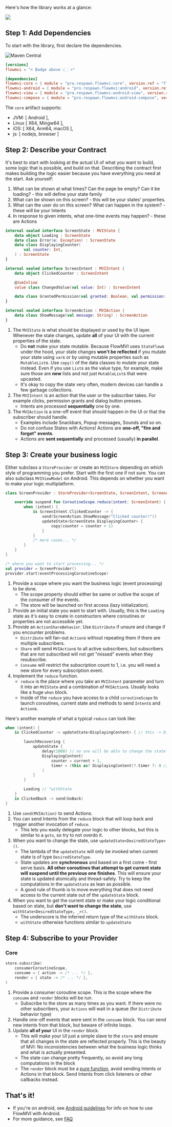 Here's how the library works at a glance:

![](images/FlowMVI.jpg)

## Step 1: Add Dependencies

To start with the library, first declare the dependencies.

![Maven Central](https://img.shields.io/maven-central/v/pro.respawn.flowmvi/core?label=Maven%20Central)

```toml
[versions]
flowmvi = "< Badge above 👆🏻 >"

[dependencies]
flowmvi-core = { module = "pro.respawn.flowmvi:core", version.ref = "flowmvi" } # multiplatform
flowmvi-android = { module = "pro.respawn.flowmvi:android", version.ref = "flowmvi" } # common android
flowmvi-view = { module = "pro.respawn.flowmvi:android-view", version.ref = "flowmvi" } # view-based android
flowmvi-compose = { module = "pro.respawn.flowmvi:android-compose", version.ref = "flowmvi" }  # androidx.compose
```

The `core` artifact supports:

* JVM: [ Android ],
* Linux [ X64, Mingw64 ],
* iOS: [ X64, Arm64, macOS ],
* js: [ nodejs, browser ]

## Step 2: Describe your Contract

It's best to start with looking at the actual UI of what you want to build, some logic that is possible, and build
on that. Describing the contract first makes building the logic easier because you have everything you need at the
start.
Ask yourself:

1. What can be shown at what times? Can the page be empty? Can it be loading? - this will define your state family
2. What can be shown on this screen? - this will be your states' properties.
3. What can the user do on this screen? What can happen in the system? - these will be your Intents
4. In response to given intents, what one-time events may happen? - these are Actions

```kotlin
internal sealed interface ScreenState : MVIState {
    data object Loading : ScreenState
    data class Error(e: Exception) : ScreenState
    data class DisplayingCounter(
        val counter: Int,
    ) : ScreenState
}

internal sealed interface ScreenIntent : MVIIntent {
    data object ClickedCounter : ScreenIntent

    @JvmInline
    value class ChangedValue(val value: Int) : ScreenIntent

    data class GrantedPermission(val granted: Boolean, val permission: String) : ScreenIntent
}

internal sealed interface ScreenAction : MVIAction {
    data class ShowMessage(val message: String) : ScreenAction
}
```
1. The `MVIState` is what should be displayed or used by the UI layer. Whenever the state changes,
   update **all** of your UI with the current properties of the state.
    * Do **not** make your state mutable. Because FlowMVI uses `StateFlow`s under the hood, your state changes
      **won't be reflected** if you mutate your state using `var`s or
      by using mutable properties such as `MutableList`s.
      Use `copy()` of the data classes to mutate your state instead. Even if you use `List`s as the value type,
      for example, make sure those are **new** lists and not just `MutableList`s that were upcasted.
    * It's okay to copy the state very often, modern devices can handle a few garbage collections.
2. The `MVIIntent` is an action that the user or the subscriber takes.
   For example clicks, permission grants and dialog button presses.
    * Intents are processed **sequentially** one by one.
3. The `MVIAction` is a one-off event that should happen in the UI or that the subscriber should handle.
    * Examples include Snackbars, Popup messages, Sounds and so on.
    * Do not confuse States with Actions! Actions are **one-off, "fire and forget" events**.
    * Actions are **sent sequentially** and processed (usually) **in parallel**.

## Step 3: Create your business logic

Either subclass a `StoreProvider` or create an `MVIStore` depending on which style of programming you prefer.
Start with the first one if not sure.
You can also subclass `MVIViewModel` on Android. This depends on whether you want to make your logic multiplatform.

```kotlin
class ScreenProvider : StoreProvider<ScreenState, ScreenIntent, ScreenAction>(ScreenState.Loading) {

    override suspend fun CoroutineScope.reduce(intent: ScreenIntent) {
        when (intent) {
            is ScreenIntent.ClickedCounter -> {
                send(ScreenAction.ShowMessage("Clicked counter!"))
                updateState<ScreenState.DisplayingCounter> {
                    copy(counter = counter + 1)
                }
            }
            /* more cases... */
        }
    }
}

/* where you want to start processing... */
val provider = ScreenProvider()
provider.start(eventProcessingCoroutineScope)

```

1. Provide a scope where you want the business logic (event processing) to be done.
    * The scope property should either be same or outlive the scope of the consumer of the events.
    * The store will be launched on first access (lazy initialization).
2. Provide an initial state you want to start with. Usually, this is the `Loading` state as it's easy to create in
   constructors where coroutines or properties are not accessible yet.
3. Provide an `ActionShareBehavior`. Use `Distribute` if unsure and change if you encounter problems.
    * `Distribute` will fan-out `Action`s without repeating them if there are multiple subscribers.
    * `Share` will send `MVIAction`s to all active subscribers,
      but subscribers that are not subscribed will not get "missed" events when they resubscribe.
    * `Consume` will restrict the subscription count to 1, i.e. you will need a new store for every subscription event.
4. Implement the `reduce` function.
    * `reduce` is the place where you take an `MVIIntent` parameter and turn it into an `MVIState` and a combination
      of `MVIAction`s. Usually looks like a huge `when` block.
    * Inside of the `reduce` you have access to a child `coroutineScope` to launch coroutines, current state and
      methods to send `Intent`s and `Action`s.

Here's another example of what a typical `reduce` can look like:

```kotlin
when (intent) {
    is ClickedCounter -> updateState<DisplayingContent> { // this -> DisplayingContent

        launchRecovering {
            updateState {
                delay(1000) // no one will be able to change the state until updateState returns
                DisplayingContent(
                    counter = current + 1,
                    timer = (this as? DisplayingContent)?.timer ?: 0 // remember to consider existing state
                )
            }
        }

        Loading // ^withState
    }
    is ClickedBack -> send(GoBack)
}
```

1. Use `send(MVIAction)` to send Actions.
2. You can send Intents from the `reduce` block that will loop back and trigger another invocation of `reduce`.
    * This lets you easily delegate your logic to other blocks, but this is similar to a `goto`, so try to not overdo
      it.
3. When you want to change the state, use `updateState<DesiredStateType>()`.
    * The lambda of the `updateState` will only be invoked when current state is of type `DesiredStateType`.
    * State updates are **synchronous** and based on a first come - first serve basis. **All other coroutines that
      attempt to get current state will suspend until the previous one finishes**. This will ensure your state is
      updated atomically and thread-safely. Try to keep the computations in the `updateState` as lean as possible.
    * A good rule of thumb is to move everything that does not need access to the current state out of
      the `updateState` block.
4. When you want to get the current state or make your logic conditional based on state, but **don't want to change the
   state**, use `withState<DesiredStateType, _>()`.
    * The underscore is the inferred return type of the `withState` block.
    * `withState` otherwise functions similar to `updateState`

## Step 4: Subscribe to your Provider

### Core

```kotlin
store.subscribe(
    consumerCoroutineScope,
    consume = { action -> /* ... */ },
    render = { state -> /* ... */ },
)
```

1. Provide a consumer coroutine scope. This is the scope where the `consume` and `render` blocks will be run.
    * Subscribe to the store as many times as you want. If there were no other subscribers, your `Actions` will wait in
      a queue (for `Distribute` behavior type)
2. Handle one-off events that were sent in the `consume` block. You can send new intents from that block,
   but beware of infinite loops.
3. Update **all of your** UI in the `render` block.
    * This will make your UI just a simple slave to the `store` and ensure that all changes in the state are reflected
      properly. This is the beauty of MVI: No inconsistencies between what the business logic thinks and what is
      actually presented.
    * The state can change pretty frequently, so avoid any long computations in the block
    * The `render` block must be a [pure function](https://en.wikipedia.org/wiki/Pure_function), avoid sending Intents
      or Actions in that block. Send Intents from click listeners or other callbacks instead.

## That's it!

* If you're on android, see [Android guidelines](android.md) for info on how to use FlowMVI with Android.
* For more guidance, see [FAQ](usage.md)
